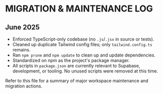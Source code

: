 # MIGRATION & MAINTENANCE LOG

## June 2025

- Enforced TypeScript-only codebase (no `.js`/`.jsx` in source or tests).
- Cleaned up duplicate Tailwind config files; only `tailwind.config.ts` remains.
- Ran `npm prune` and `npm update` to clean up and update dependencies.
- Standardized on npm as the project's package manager.
- All scripts in `package.json` are currently relevant to Supabase, development, or tooling. No unused scripts were removed at this time.

Refer to this file for a summary of major workspace maintenance and migration actions.
